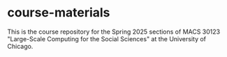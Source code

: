 # course-materials
This is the course repository for the Spring 2025 sections of MACS 30123 "Large-Scale Computing for the Social Sciences" at the University of Chicago.
